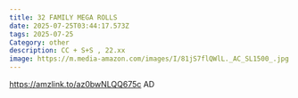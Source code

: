 ```yaml
---
title: 32 FAMILY MEGA ROLLS
date: 2025-07-25T03:44:17.573Z
tags: 2025-07-25
Category: other
description: CC + S+S , 22.xx
image: https://m.media-amazon.com/images/I/81jS7flQWlL._AC_SL1500_.jpg
---
```

https://amzlink.to/az0bwNLQQ675c    AD